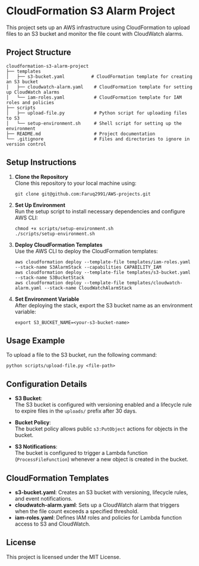 # CloudFormation S3 Alarm Project

This project sets up an AWS infrastructure using CloudFormation to upload files to an S3 bucket and monitor the file count with CloudWatch alarms.

## Project Structure

```
cloudformation-s3-alarm-project
├── templates
│   ├── s3-bucket.yaml          # CloudFormation template for creating an S3 bucket
│   ├── cloudwatch-alarm.yaml    # CloudFormation template for setting up CloudWatch alarms
│   └── iam-roles.yaml           # CloudFormation template for IAM roles and policies
├── scripts
│   ├── upload-file.py           # Python script for uploading files to S3
│   └── setup-environment.sh     # Shell script for setting up the environment
├── README.md                    # Project documentation
└── .gitignore                   # Files and directories to ignore in version control
```

## Setup Instructions

1. **Clone the Repository**  
   Clone this repository to your local machine using:
   ```
   git clone git@github.com:Faruq2991/AWS-projects.git
   ```

2. **Set Up Environment**  
   Run the setup script to install necessary dependencies and configure AWS CLI:
   ```
   chmod +x scripts/setup-environment.sh
   ./scripts/setup-environment.sh
   ```

3. **Deploy CloudFormation Templates**  
   Use the AWS CLI to deploy the CloudFormation templates:
   ```
   aws cloudformation deploy --template-file templates/iam-roles.yaml --stack-name S3AlarmStack --capabilities CAPABILITY_IAM
   aws cloudformation deploy --template-file templates/s3-bucket.yaml --stack-name S3BucketStack
   aws cloudformation deploy --template-file templates/cloudwatch-alarm.yaml --stack-name CloudWatchAlarmStack
   ```

4. **Set Environment Variable**  
   After deploying the stack, export the S3 bucket name as an environment variable:
   ```
   export S3_BUCKET_NAME=<your-s3-bucket-name>
   ```

## Usage Example

To upload a file to the S3 bucket, run the following command:
```
python scripts/upload-file.py <file-path>
```

## Configuration Details

- **S3 Bucket**:  
  The S3 bucket is configured with versioning enabled and a lifecycle rule to expire files in the `uploads/` prefix after 30 days.

- **Bucket Policy**:  
  The bucket policy allows public `s3:PutObject` actions for objects in the bucket.

- **S3 Notifications**:  
  The bucket is configured to trigger a Lambda function (`ProcessFileFunction`) whenever a new object is created in the bucket.

## CloudFormation Templates

- **s3-bucket.yaml**: Creates an S3 bucket with versioning, lifecycle rules, and event notifications.
- **cloudwatch-alarm.yaml**: Sets up a CloudWatch alarm that triggers when the file count exceeds a specified threshold.
- **iam-roles.yaml**: Defines IAM roles and policies for Lambda function access to S3 and CloudWatch.

## License

This project is licensed under the MIT License.
